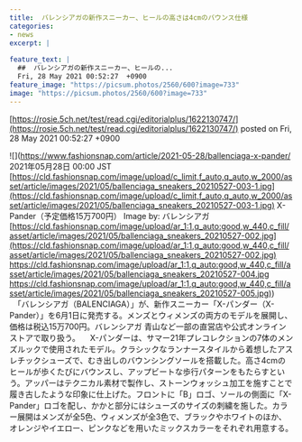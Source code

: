 ```yaml
---
title:  バレンシアガの新作スニーカー、ヒールの高さは4cmのバウンス仕様  
categories:
- news
excerpt: |
  
feature_text: |
  ##  バレンシアガの新作スニーカー、ヒールの...
  Fri, 28 May 2021 00:52:27  +0900
feature_image: "https://picsum.photos/2560/600?image=733"
image: "https://picsum.photos/2560/600?image=733"
---
```


[https://rosie.5ch.net/test/read.cgi/editorialplus/1622130747/](https://rosie.5ch.net/test/read.cgi/editorialplus/1622130747/)
posted on Fri, 28 May 2021 00:52:27  +0900

<!--more-->

![](https://www.fashionsnap.com/article/2021-05-28/ballenciaga-x-pander/ 2021年05月28日 00:00 JST [https://cld.fashionsnap.com/image/upload/c_limit,f_auto,q_auto,w_2000/asset/article/images/2021/05/ballenciaga_sneakers_20210527-003-1.jpg](https://cld.fashionsnap.com/image/upload/c_limit,f_auto,q_auto,w_2000/asset/article/images/2021/05/ballenciaga_sneakers_20210527-003-1.jpg) X-Pander（予定価格15万700円） Image by: バレンシアガ [https://cld.fashionsnap.com/image/upload/ar_1:1,q_auto:good,w_440,c_fill/asset/article/images/2021/05/ballenciaga_sneakers_20210527-002.jpg](https://cld.fashionsnap.com/image/upload/ar_1:1,q_auto:good,w_440,c_fill/asset/article/images/2021/05/ballenciaga_sneakers_20210527-002.jpg) https://cld.fashionsnap.com/image/upload/ar_1:1,q_auto:good,w_440,c_fill/asset/article/images/2021/05/ballenciaga_sneakers_20210527-004.jpg [https://cld.fashionsnap.com/image/upload/ar_1:1,q_auto:good,w_440,c_fill/asset/article/images/2021/05/ballenciaga_sneakers_20210527-005.jpg)](https://cld.fashionsnap.com/image/upload/ar_1:1,q_auto:good,w_440,c_fill/asset/article/images/2021/05/ballenciaga_sneakers_20210527-005.jpg)) 　「バレンシアガ（BALENCIAGA）」が、新作スニーカー「X-パンダー（X-Pander）」を6月1日に発売する。メンズとウィメンズの両方のモデルを展開し、価格は税込15万700円。バレンシアガ 青山など一部の直営店や公式オンラインストアで取り扱う。 　X-パンダーは、サマー21年プレコレクションの7体のメンズルックで使用されたモデル。クラシックなランナースタイルから着想したアスレチックシューズで、むき出しのバウンシングソールを搭載した。高さ4cmのヒールが歩くたびにバウンスし、アップビートな歩行パターンをもたらすという。アッパーはテクニカル素材で製作し、ストーンウォッシュ加工を施すことで履き古したような印象に仕上げた。フロントに「B」ロゴ、ソールの側面に「X-Pander」ロゴを配し、かかと部分にはシューズのサイズの刺繍を施した。カラー展開はメンズが全5色、ウィメンズが全3色で、ブラックやホワイトのほか、オレンジやイエロー、ピンクなどを用いたミックスカラーをそれぞれ用意する。
